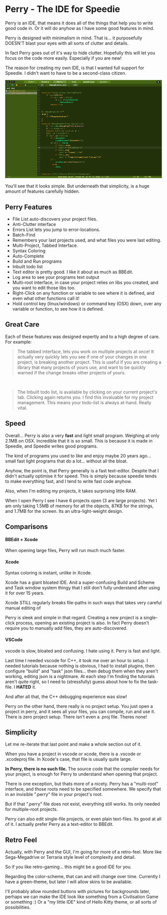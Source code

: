 # Perry - The IDE for Speedie

Perry is an IDE, that means it does all  of the things that help you to write good code in. Or it will do anyhow as I have some good features in mind.

Perry is designed with minimalism in mind. That is... it purposefully DOESN'T blast your eyes with all sorts of clutter and details.

In fact Perry goes out of it's way to hide clutter. Hopefully this will let you focus on the code more easily. Especially if you are new!

The reason for creating my own IDE, is that I wanted full support for Speedie. I didn't want to have to be a second-class citizen.

![](perry.png)

You'll see that it looks simple. But underneath that simplicity, is a huge amount of features carefully hidden.

## Perry Features
* File List auto-discovers your project files.
* Anti-Clutter interface
* Errors List lets you jump to error-locations.
* Batch-Find
* Remembers your last projects used, and what files you were last editing.
* Multi-Project, Tabbed Interface.
* Syntax Coloring
* Auto-Complete
* Build and Run programs
* Inbuilt todo list
* Text editor is pretty good. I like it about as much as BBEdit.
* Log area to see your programs text output
* Multi-root interface, in case your project relies on libs you created, and you want to edit those libs too.
* Right-Click on any function or variable to see where it is defined, and even what other functions call it!
* Hold control key (linux/windows) or command key (OSX) down, over any variable or function, to see how it is defined.

## Great Care

Each of these features was designed expertly and to a high degree of care. For example:

> The tabbed interface, lets you work on multiple projects at once! It actually very quickly lets you see if one of your changes in one project, is breaking another project. This is useful if you are creating a library that many projects of yours use, and want to be quickly warned if the change breaks other projects of yours.

&nbsp;
> The Inbuilt todo list, is available by clicking on your current project's tab. Clicking again returns you. I find this invaluable for my project management. This means your todo-list is always at-hand. Really vital.


## Speed

Overall... Perry is also a very **fast** and light small program. Weighing at only 2.1MB on OSX. Incredible that it is so small. This is because it is made in Speedie, and Speedie writes good programs.

The kind of programs you used to like and enjoy maybe 20 years ago... small fast light programs that do a lot... without all the bloat.

Anyhow, the point is, that Perry generally is a fast text-editor. Despite that I didn't actually optimise it for speed. This is simply because speedie tends to make everything fast, and I tend to write fast code anyhow.

Also, when I'm editing my projects, it takes surprising little RAM. 

When I open Perry I see I have 6 projects open (3 are large projects). Yet I am only taking 1.5MB of memory for all the objects, 87KB for the strings, and 1.7MB for the screen. Its an ultra-light-weight design.

## Comparisons

#### BBEdit + Xcode

When opening large files, Perry will run much much faster.

#### Xcode

Syntax coloring is instant, unlike in Xcode.

Xcode has a giant bloated IDE. And a super-confusing Build and Scheme and Task window system thingy that I still don't fully understand after using it for over 15 years.

Xcode STILL regularly breaks file-paths in such ways that takes very careful manual editing of

Perry is sleek and simple in that regard. Creating a new project is a single-click process, opening an existing project is also. In fact Perry doesn't require you to manually add files, they are auto-discovered.


#### VSCode
vscode is slow, bloated and confusing. I hate using it. Perry is fast and light.

Last time I needed vscode for C++, it took me over an hour to setup. I needed tutorials because nothing is obvious, I had to install plugins, then configure "build" and "task" json files... then debug them when they aren't working, editing json is a nightmare. At each step I'm finding the tutorials aren't quite right, so I need to (stressfully) guess about how to fix the task-file. I **HATED** it.

And after all that, the C++ debugging experience was slow!

Perry on the other hand, there really is no project setup. You just open a project in perry, and it sees all your files, you can compile, run and use it. There is zero project setup. There isn't even a .proj file. Theres none!

## Simplicity

Let me re-iterate that last point and make a whole section out of it.

When you have a project in vscode or xcode, there is a .vscode or .xcodeproj file. In Xcode's case, that file is usually quite large. 

**In Perry, there is no such file.** The source code that the compiler needs for your project, is enough for Perry to understand when opening that project.

There is one exception, but thats more of a nicety. Perry has a "multi-root" interface, and those roots need to be specified somewhere. We specify that in an invisible ".perry" file in your project's root.

But if that ".perry" file does not exist, everything still works. Its only needed for multiple-root projects.

Perry can also edit single-file projects, or even plain text-files. Its good at all of it. I actually prefer Perry as a text-editor to BBEdit.

## Retro Feel
Actually, with Perry and the GUI, I'm going for more of a retro-feel. More like Sega-Megadrive or Terraria style level of complexity and detail.

So if you like retro-gaming... this might be a good IDE for you.

Regarding the color-scheme, that can and will change over time. Currently I have a green-theme, but later I will allow skins to be available.

I'll probably allow rounded buttons with pictures for backgrounds later, perhaps we can make the IDE look like something from a Civilisation Game or something :) Or a "my little IDE" kind of Hello Kitty theme, or all sorts of possibilities.

